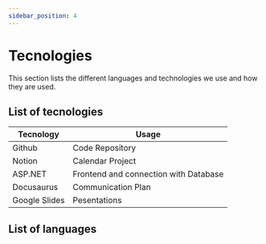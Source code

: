 ```yaml
---
sidebar_position: 4
---
```


# Tecnologies

This section lists the different languages and technologies we use and how they are used.

## List of tecnologies

| Tecnology | Usage |
| --- | --- |
| Github | Code Repository |
| Notion | Calendar Project |
| ASP.NET | Frontend and connection with Database |
| Docusaurus | Communication Plan |
| Google Slides | Pesentations |

## List of languages